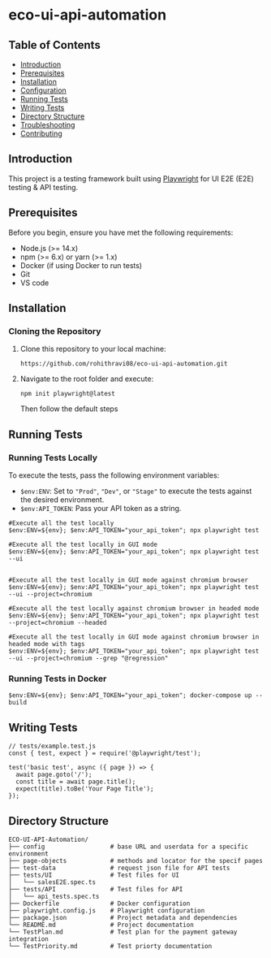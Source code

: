 # eco-ui-api-automation

## Table of Contents
- [Introduction](#introduction)
- [Prerequisites](#prerequisites)
- [Installation](#installation)
- [Configuration](#configuration)
- [Running Tests](#running-tests)
- [Writing Tests](#writing-tests)
- [Directory Structure](#directory-structure)
- [Troubleshooting](#troubleshooting)
- [Contributing](#contributing)


## Introduction
This project is a testing framework built using [Playwright](https://playwright.dev/) for UI E2E (E2E) testing & API testing. 

## Prerequisites
Before you begin, ensure you have met the following requirements:
- Node.js (>= 14.x)
- npm (>= 6.x) or yarn (>= 1.x)
- Docker (if using Docker to run tests)
- Git
- VS code

## Installation
### Cloning the Repository
1. Clone this repository to your local machine:
    ```
    https://github.com/rohithravi08/eco-ui-api-automation.git
    ```

2. Navigate to the root folder and execute:
    ```
    npm init playwright@latest
    ```
    Then follow the default steps


## Running Tests
### Running Tests Locally

To execute the tests, pass the following environment variables:

- `$env:ENV`: Set to `"Prod"`, `"Dev"`, or `"Stage"` to execute the tests against the desired environment.
- `$env:API_TOKEN`: Pass your API token as a string.

```
#Execute all the test locally
$env:ENV=${env}; $env:API_TOKEN="your_api_token"; npx playwright test

#Execute all the test locally in GUI mode
$env:ENV=${env}; $env:API_TOKEN="your_api_token"; npx playwright test --ui


#Execute all the test locally in GUI mode against chromium browser
$env:ENV=${env}; $env:API_TOKEN="your_api_token"; npx playwright test --ui --project=chromium

#Execute all the test locally against chromium browser in headed mode
$env:ENV=${env}; $env:API_TOKEN="your_api_token"; npx playwright test --project=chromium --headed

#Execute all the test locally in GUI mode against chromium browser in headed mode with tags
$env:ENV=${env}; $env:API_TOKEN="your_api_token"; npx playwright test --ui --project=chromium --grep "@regression"

```
### Running Tests in Docker

```
$env:ENV=${env}; $env:API_TOKEN="your_api_token"; docker-compose up --build 
```

## Writing Tests
```
// tests/example.test.js
const { test, expect } = require('@playwright/test');

test('basic test', async ({ page }) => {
  await page.goto('/');
  const title = await page.title();
  expect(title).toBe('Your Page Title');
});
```
## Directory Structure
```
ECO-UI-API-Automation/
├── config                  # base URL and userdata for a specific environment
├── page-objects            # methods and locator for the specif pages
├── test-data               # request json file for API tests
├── tests/UI                # Test files for UI
│   └── salesE2E.spec.ts
├── tests/API               # Test files for API 
│   └── api_tests.spec.ts
├── Dockerfile              # Docker configuration
├── playwright.config.js    # Playwright configuration
├── package.json            # Project metadata and dependencies
└── README.md               # Project documentation
└── TestPlan.md             # Test plan for the payment gateway integration
└── TestPriority.md         # Test priorty documentation
```


